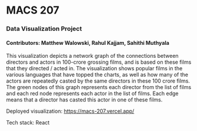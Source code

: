# MACS 207
### Data Visualization Project
#### Contributors: Matthew Walowski, Rahul Kajjam, Sahithi Muthyala
This visualization depicts a network graph of the connections between directors and actors in 100-crore grossing films, and is based on these films that they directed / acted in. The visualization shows popular films in the various languages that have topped the charts, as well as how many of the actors are repeatedly casted by the same directors in these 100 crore films. The green nodes of this graph represents each director from the list of films and each red node represents each actor in the list of films. Each edge means that a director has casted this actor in one of these films.

Deployed visualization: https://macs-207.vercel.app/ 

Tech stack: React
